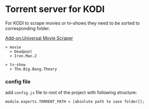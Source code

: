 # Torrent server for KODI

For KODI to scrape movies or tv-shows they need to be sorted to corresponding folder.

[Add-on:Universal Movie Scraper
](https://kodi.wiki/view/Add-on:Universal_Movie_Scraper)

```
> movie
  > Deadpool
  > Iron.Man.2

> tv-show
  > The.Big.Bang.Theory
```

### config file
add `config.js` file to root of the project with following structure:
```
module.exports.TORRENT_PATH = [absolute path to save folder]];
```

